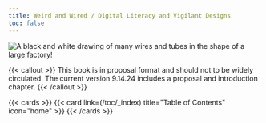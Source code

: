 ```yaml
---
title: Weird and Wired / Digital Literacy and Vigilant Designs
toc: false
---
```


![A black and white drawing of many wires and tubes in the shape of a large factory!](/assets/factory.png "A placeholder image [AI generated]")

{{< callout >}}
  This book is in proposal format and should not to be widely circulated. The current version 9.14.24 includes a proposal and introduction chapter. 
{{< /callout >}}

{{< cards >}}
  	{{< card link=(/toc/_index) title="Table of Contents" icon="home" >}}
{{< /cards >}}
